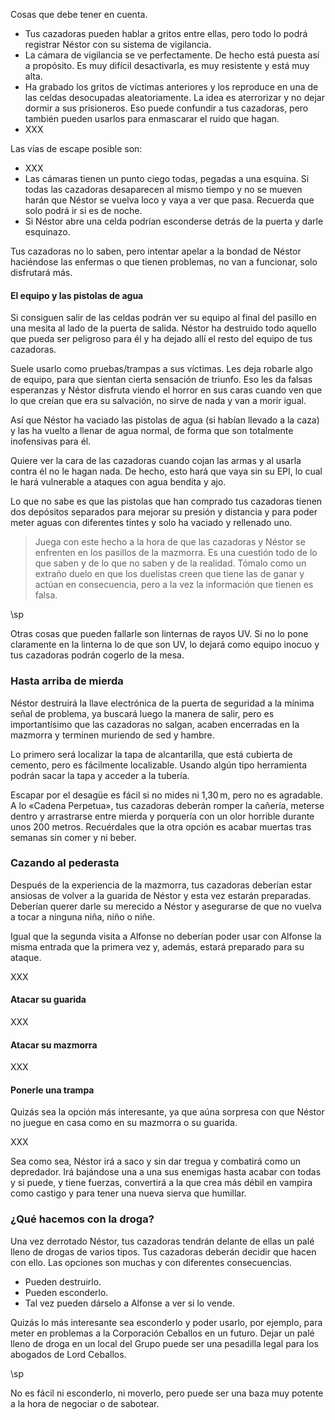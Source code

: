 Cosas que debe tener en cuenta.

* Tus cazadoras pueden hablar a gritos entre ellas, pero todo lo podrá registrar Néstor con su sistema de vigilancia.
* La cámara de vigilancia se ve perfectamente. De hecho está puesta así a propósito. Es muy difícil desactivarla, es muy resistente y está muy alta.
* Ha grabado los gritos de víctimas anteriores y los reproduce en una de las celdas desocupadas aleatoriamente. La idea es aterrorizar y no dejar dormir a sus prisioneros. Eso puede confundir a tus cazadoras, pero también pueden usarlos para enmascarar el ruido que hagan.
* XXX

Las vías de escape posible son:

* XXX
* Las cámaras tienen un punto ciego todas, pegadas a una esquina. Si todas las cazadoras desaparecen al mismo tiempo y no se mueven harán que Néstor se vuelva loco y vaya a ver que pasa. Recuerda que solo podrá ir si es de noche.
* Si Néstor abre una celda podrían esconderse detrás de la puerta y darle esquinazo.

Tus cazadoras no lo saben, pero intentar apelar a la bondad de Néstor haciéndose las enfermas o que tienen problemas, no van a funcionar, solo disfrutará más.

#### El equipo y las pistolas de agua

Si consiguen salir de las celdas podrán ver su equipo al final del pasillo en una mesita al lado de la puerta de salida. Néstor ha destruido todo aquello que pueda ser peligroso para él y ha dejado allí el resto del equipo de tus cazadoras.

Suele usarlo como pruebas/trampas a sus víctimas. Les deja robarle algo de equipo, para que sientan cierta sensación de triunfo. Eso les da falsas esperanzas y Néstor disfruta viendo el horror en sus caras cuando ven que lo que creían que era su salvación, no sirve de nada y van a morir igual.

Así que Néstor ha vaciado las pistolas de agua (si habían llevado a la caza) y las ha vuelto a llenar de agua normal, de forma que son totalmente inofensivas para él.

Quiere ver la cara de las cazadoras cuando cojan las armas y al usarla contra él no le hagan nada. De hecho, esto hará que vaya sin su EPI, lo cual le hará vulnerable a ataques con agua bendita y ajo.

Lo que no sabe es que las pistolas que han comprado tus cazadoras tienen dos depósitos separados para mejorar su presión y distancia y para poder meter aguas con diferentes tintes y solo ha vaciado y rellenado uno.

> Juega con este hecho a la hora de que las cazadoras y Néstor se enfrenten en los pasillos de la mazmorra. Es una cuestión todo de lo que saben y de lo que no saben y de la realidad. Tómalo como un extraño duelo en que los duelistas creen que tiene las de ganar y actúan en consecuencia, pero a la vez la información que tienen es falsa.

\sp

Otras cosas que pueden fallarle son linternas de rayos UV. Si no lo pone claramente en la linterna lo de que son UV, lo dejará como equipo inocuo y tus cazadoras podrán cogerlo de la mesa.

### Hasta arriba de mierda

Néstor destruirá la llave electrónica de la puerta de seguridad a la mínima señal de problema, ya buscará luego la manera de salir, pero es importantísimo que las cazadoras no salgan, acaben encerradas en la mazmorra y terminen muriendo de sed y hambre.

Lo primero será localizar la tapa de alcantarilla, que está cubierta de cemento, pero es fácilmente localizable. Usando algún tipo herramienta podrán sacar la tapa y acceder a la tubería. 

Escapar por el desagüe es fácil si no mides ni 1,30 m, pero no es agradable. A lo «Cadena Perpetua», tus cazadoras deberán romper la cañería, meterse dentro y arrastrarse entre mierda y porquería con un olor horrible durante unos 200 metros. Recuérdales que la otra opción es acabar muertas tras semanas sin comer y ni beber.

### Cazando al pederasta

Después de la experiencia de la mazmorra, tus cazadoras deberían estar ansiosas de volver a la guarida de Néstor y esta vez estarán preparadas. Deberían querer darle su merecido a Néstor y asegurarse de que no vuelva a tocar a ninguna niña, niño o niñe.

Igual que la segunda visita a Alfonse no deberían poder usar con Alfonse la misma entrada que la primera vez y, además, estará preparado para su ataque.

XXX

#### Atacar su guarida

XXX

#### Atacar su mazmorra

XXX

#### Ponerle una trampa

Quizás sea la opción más interesante, ya que aúna sorpresa con que Néstor no juegue en casa como en su mazmorra o su guarida.

XXX

Sea como sea, Néstor irá a saco y sin dar tregua y combatirá como un depredador. Irá bajándose una a una sus enemigas hasta acabar con todas y si puede, y tiene fuerzas, convertirá a la que crea más débil en vampira como castigo y para tener una nueva sierva que humillar.

### ¿Qué hacemos con la droga?

Una vez derrotado Néstor, tus cazadoras tendrán delante de ellas un palé lleno de drogas de varios tipos. Tus cazadoras deberán decidir que hacen con ello. Las opciones son muchas y con diferentes consecuencias.

* Pueden destruirlo.
* Pueden esconderlo.
* Tal vez pueden dárselo a Alfonse a ver si lo vende.

Quizás lo más interesante sea esconderlo y poder usarlo, por ejemplo, para meter en problemas a la Corporación Ceballos en un futuro. Dejar un palé lleno de droga en un local del Grupo puede ser una pesadilla legal para los abogados de Lord Ceballos. 

\sp

No es fácil ni esconderlo, ni moverlo, pero puede ser una baza muy potente a la hora de negociar o de sabotear.
